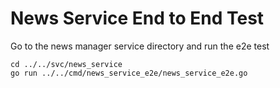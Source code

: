 # News Service End to End Test

Go to the news manager service directory and run the e2e test

```
cd ../../svc/news_service
go run ../../cmd/news_service_e2e/news_service_e2e.go
```

